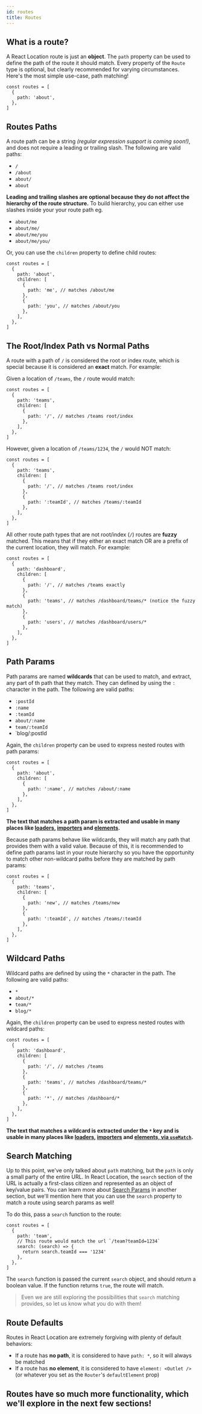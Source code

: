 ```yaml
---
id: routes
title: Routes
---
```


## What is a route?

A React Location route is just an **object**. The `path` property can be used to define the path of the route it should match. Every property of the `Route` type is optional, but clearly recommended for varying circumstances. Here's the most simple use-case, path matching!

```tsx
const routes = [
  {
    path: 'about',
  },
]
```

## Routes Paths

A route path can be a string _(regular expression support is coming soon!)_, and does not require a leading or trailing slash. The following are valid paths:

- `/`
- `/about`
- `about/`
- `about`

**Leading and trailing slashes are optional because they do not affect the hierarchy of the route structure.** To build hierarchy, you can either use slashes inside your your route path eg.

- `about/me`
- `about/me/`
- `about/me/you`
- `about/me/you/`

Or, you can use the `children` property to define child routes:

```tsx
const routes = [
  {
    path: 'about',
    children: [
      {
        path: 'me', // matches /about/me
      },
      {
        path: 'you', // matches /about/you
      },
    ],
  },
]
```

## The Root/Index Path vs Normal Paths

A route with a path of `/` is considered the root or index route, which is special because it is considered an **exact** match. For example:

Given a location of `/teams`, the `/` route would match:

```tsx
const routes = [
  {
    path: 'teams',
    children: [
      {
        path: '/', // matches /teams root/index
      },
    ],
  },
]
```

However, given a location of `/teams/1234`, the `/` would NOT match:

```tsx
const routes = [
  {
    path: 'teams',
    children: [
      {
        path: '/', // matches /teams root/index
      },
      {
        path: ':teamId', // matches /teams/:teamId
      },
    ],
  },
]
```

All other route path types that are not root/index (`/`) routes are **fuzzy** matched. This means that if they either an exact match OR are a prefix of the current location, they will match. For example:

```tsx
const routes = [
  {
    path: 'dashboard',
    children: [
      {
        path: '/', // matches /teams exactly
      },
      {
        path: 'teams', // matches /dashboard/teams/* (notice the fuzzy match)
      },
      {
        path: 'users', // matches /dashboard/users/*
      },
    ],
  },
]
```

## Path Params

Path params are named **wildcards** that can be used to match, and extract, any part of th path that they match. They can defined by using the `:` character in the path. The following are valid paths:

- `:postId`
- `:name`
- `:teamId`
- `about/:name`
- `team/:teamId`
- `blog/:postId

Again, the `children` property can be used to express nested routes with path params:

```tsx
const routes = [
  {
    path: 'about',
    children: [
      {
        path: ':name', // matches /about/:name
      },
    ],
  },
]
```

**The text that matches a path param is extracted and usable in many places like [loaders](../route-loaders), [importers](../route-imports) and [elements](../route-matches).**

Because path params behave like wildcards, they will match any path that provides them with a valid value. Because of this, it is recommended to define path params last in your route hierarchy so you have the opportunity to match other non-wildcard paths before they are matched by path params:

```tsx
const routes = [
  {
    path: 'teams',
    children: [
      {
        path: 'new', // matches /teams/new
      },
      {
        path: ':teamId', // matches /teams/:teamId
      },
    ],
  },
]
```

## Wildcard Paths

Wildcard paths are defined by using the `*` character in the path. The following are valid paths:

- `*`
- `about/*`
- `team/*`
- `blog/*`

Again, the `children` property can be used to express nested routes with wildcard paths:

```tsx
const routes = [
  {
    path: 'dashboard',
    children: [
      {
        path: '/', // matches /teams
      },
      {
        path: 'teams', // matches /dashboard/teams/*
      },
      {
        path: '*', // matches /dashboard/*
      },
    ],
  },
]
```

**The text that matches a wildcard is extracted under the `*` key and is usable in many places like [loaders](), [importers]() and [elements, via `useMatch`]().**

## Search Matching

Up to this point, we've only talked about `path` matching, but the `path` is only a small party of the entire URL. In React Location, the `search` section of the URL is actually a first-class citizen and represented as an object of key/value pairs. You can learn more about [Search Params]() in another section, but we'll mention here that you can use the `search` property to match a route using search params as well!

To do this, pass a `search` function to the route:

```tsx
const routes = [
  {
    path: 'team',
    // This route would match the url `/team?teamId=1234`
    search: (search) => {
      return search.teamId === '1234'
    },
  },
]
```

The `search` function is passed the current `search` object, and should return a boolean value. If the function returns `true`, the route will match.

> Even we are still exploring the possibilities that `search` matching provides, so let us know what you do with them!

## Route Defaults

Routes in React Location are extremely forgiving with plenty of default behaviors:

- If a route has **no path**, it is considered to have `path: *`, so it will always be matched
- If a route has **no element**, it is considered to have `element: <Outlet />` (or whatever you set as the `Router`'s `defaultElement` prop)

## Routes have so much more functionality, which we'll explore in the next few sections!
